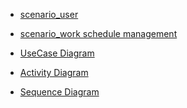 * [scenario_user][1]
* [scenario_work schedule management ][2]
* [UseCase Diagram][1]
* [Activity Diagram][2]
* [ Sequence Diagram][3]

  [1]: https://github.com/alikalantaripor/work_schedule/blob/master/Senario/scenario.md
  [2]: https://github.com/alikalantaripor/work_schedule/blob/master/design/Activity1.md
  [3]: https://github.com/alikalantaripor/work_schedule/blob/master/design/sequence.md


  [1]: https://github.com/alikalantaripor/work_schedule/blob/master/Senario/scenario.md
  [2]: https://github.com/alikalantaripor/work_schedule/blob/master/Senario/scenario.md
